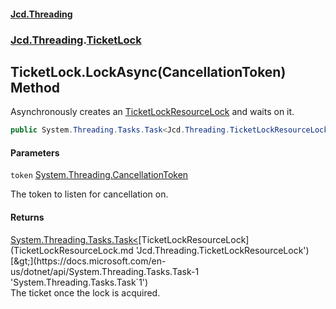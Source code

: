#### [Jcd.Threading](index.md 'index')
### [Jcd.Threading](Jcd.Threading.md 'Jcd.Threading').[TicketLock](TicketLock.md 'Jcd.Threading.TicketLock')

## TicketLock.LockAsync(CancellationToken) Method

Asynchronously creates an [TicketLockResourceLock](TicketLockResourceLock.md 'Jcd.Threading.TicketLockResourceLock') and waits on it.

```csharp
public System.Threading.Tasks.Task<Jcd.Threading.TicketLockResourceLock> LockAsync(System.Threading.CancellationToken token);
```
#### Parameters

<a name='Jcd.Threading.TicketLock.LockAsync(System.Threading.CancellationToken).token'></a>

`token` [System.Threading.CancellationToken](https://docs.microsoft.com/en-us/dotnet/api/System.Threading.CancellationToken 'System.Threading.CancellationToken')

The token to listen for cancellation on.

#### Returns
[System.Threading.Tasks.Task&lt;](https://docs.microsoft.com/en-us/dotnet/api/System.Threading.Tasks.Task-1 'System.Threading.Tasks.Task`1')[TicketLockResourceLock](TicketLockResourceLock.md 'Jcd.Threading.TicketLockResourceLock')[&gt;](https://docs.microsoft.com/en-us/dotnet/api/System.Threading.Tasks.Task-1 'System.Threading.Tasks.Task`1')  
The ticket once the lock is acquired.
